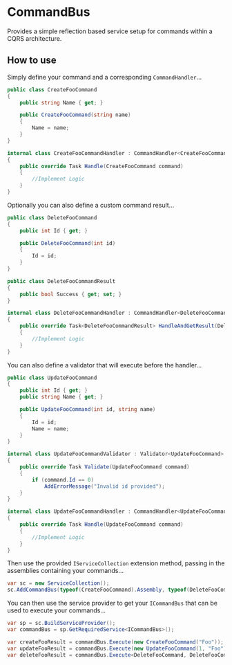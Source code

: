 # CommandBus

Provides a simple reflection based service setup for commands within a CQRS architecture.

## How to use

Simply define your command and a corresponding `CommandHandler`...

```csharp
public class CreateFooCommand
{
    public string Name { get; }

    public CreateFooCommand(string name)
    {
        Name = name;
    }
}

internal class CreateFooCommandHandler : CommandHandler<CreateFooCommand>
{
    public override Task Handle(CreateFooCommand command)
    {
        //Implement Logic
    }
}
```

Optionally you can also define a custom command result...

```csharp
public class DeleteFooCommand
{
    public int Id { get; }

    public DeleteFooCommand(int id)
    {
        Id = id;
    }
}

public class DeleteFooCommandResult
{
    public bool Success { get; set; }
}

internal class DeleteFooCommandHandler : CommandHandler<DeleteFooCommand, DeleteFooCommandResult>
{
    public override Task<DeleteFooCommandResult> HandleAndGetResult(DeleteFooCommand command)
    {
        //Implement Logic
    }
}
```

You can also define a validator that will execute before the handler...

```csharp
public class UpdateFooCommand
{
    public int Id { get; }
    public string Name { get; }

    public UpdateFooCommand(int id, string name)
    {
        Id = id;
        Name = name;
    }
}

internal class UpdateFooCommandValidator : Validator<UpdateFooCommand>
{
    public override Task Validate(UpdateFooCommand command)
    {
        if (command.Id == 0)
            AddErrorMessage("Invalid id provided");
    }
}

internal class UpdateFooCommandHandler : CommandHandler<UpdateFooCommand>
{
    public override Task Handle(UpdateFooCommand command)
    {
        //Implement Logic
    }
}
```

Then use the provided `IServiceCollection` extension method, passing in the assemblies containing your commands...

```csharp
var sc = new ServiceCollection();
sc.AddCommandBus(typeof(CreateFooCommand).Assembly, typeof(DeleteFooCommand).Assembly, typeof(UpdateFooCommand).Assembly);
```

You can then use the service provider to get your `ICommandBus` that can be used to execute your commands...

```csharp
var sp = sc.BuildServiceProvider();
var commandBus = sp.GetRequiredService<ICommandBus>();

var createFooResult = commandBus.Execute(new CreateFooCommand("Foo"));
var updateFooResult = commandBus.Execute(new UpdateFooCommand(1, "Foo"));
var deleteFooResult = commandBus.Execute<DeleteFooCommand, DeleteFooCommandResult>(new DeleteFooCommand(1));
```